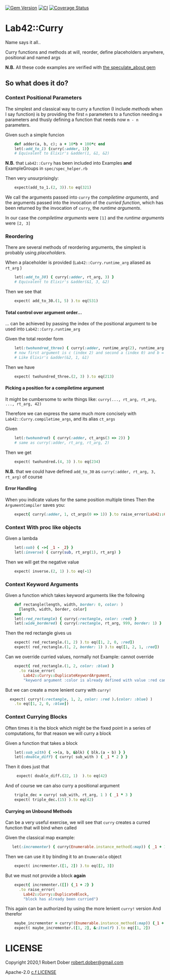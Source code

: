 [![Gem Version](http://img.shields.io/gem/v/lab42_curry.svg)](https://rubygems.org/gems/lab42_curry)
[![CI](https://github.com/robertdober/lab42_curry/workflows/CI/badge.svg)](https://github.com/robertdober/lab42_curry/actions)
[![Coverage Status](https://coveralls.io/repos/github/RobertDober/lab42_curry/badge.svg?branch=master)](https://coveralls.io/github/RobertDober/lab42_curry?branch=master)

# Lab42::Curry

Name says it all..

Curry functions and methods at will, reorder, define placeholders anywhere, positional and named args

**N.B.** All these code examples are verified with [the speculate_about gem](https://rubygems.org/gems/speculate_about/)

## So what does it do?

### Context Positional Parameters

The simplest and classical way to curry a function (I include _methods_ when I say function) is by providing the first
`n` parameters to a function needing `m` parameters and thusly defining a function that needs now `m - n` parameters.

Given such a simple funcion
```ruby
    def adder(a, b, c); a + 10*b + 100*c end
    let(:add_to_1) {curry(:adder, 1)}
    # Equivalent to Elixir's &adder(1, &1, &2)
```
**N.B.** that `Lab42::Curry` has been included into Examples **and** ExampleGroups in `spec/spec_helper.rb`

Then very unsurprisingly:
```ruby
    expect(add_to_1.(2, 3)).to eq(321)
```

We call the arguments passed into `curry` the _compiletime arguments_, and the arguments passed into the
invocation of the _curried function_, which has been returned by the invocation of `curry`, the _runtime arguments_.

In our case the _compiletime arguments_ were `[1]`  and the _runtime arguments_ were `[2, 3]`

### Reordering

There are several methods of reordering arguments, the simplest is probably using _placeholders_.

When a placeholder is provided (`Lab42::Curry.runtime_arg` aliased as `rt_arg` )
```ruby
    let(:add_to_30) { curry(:adder, rt_arg, 3) }
    # Equivalent to Elixir's &adder(&1, 3, &2)
```
Then we see that
```ruby
    expect( add_to_30.(1, 5) ).to eq(531)
```
#### Total control over argument order...

... can be achieved by passing the index of the positional argument to be used into `Lab42::Curry.runtime_arg`

Given the total reorder form
```ruby
    let(:twohundred_three) { curry(:adder, runtime_arg(2), runtime_arg(0), 1) }
    # now first argument is c (index 2) and second a (index 0) and b = 1
    # Like Elixir's &adder(&2, 1, &1)
```
Then we have
```ruby
    expect( twohundred_three.(2, 3) ).to eq(213)
```

#### Picking a position for a compiletime argument

It might be cumbersome to write things like: `curry(..., rt_arg, rt_arg, ..., rt_arg, 42)`

Therefore we can express the same much more concisely with `Lab42::Curry.compiletime_args`, and its alias `ct_args`

Given
```ruby
    let(:twohundred) { curry(:adder, ct_args(3 => 2)) }
    # same as curry(:adder, rt_arg, rt_arg, 2)
```
Then we get
```ruby
    expect( twohundred.(4, 3) ).to eq(234)
```

**N.B.** that we could have defined `add_to_30` as `curry(:adder, rt_arg, 3, rt_arg)` of course


#### Error Handling

When you indicate values for the same position multiple times
Then the `ArgumentCompiler` saves you:
```ruby
    expect{ curry(:adder, 1, ct_args(0 => 1)) }.to raise_error(Lab42::Curry::DuplicatePositionSpecification)
```

### Context With proc like objects

Given a lambda
```ruby
    let(:sub) { ->{ _1 - _2} }
    let(:inverse) { curry(sub, rt_arg(1), rt_arg) }
```
Then we will get the negative value
```ruby
    expect( inverse.(2, 1) ).to eq(-1)
```

### Context Keyword Arguments

Given a function which takes keyword arguments like the following
```ruby
    def rectangle(length, width, border: 0, color: )
      [length, width, border, color]
    end
    let(:red_rectangle) { curry(:rectangle, color: :red) }
    let(:wide_bordered) { curry(:rectangle, rt_arg, 999, border: 1) }
```

Then the red rectangle gives us
```ruby
    expect( red_rectangle.(1, 2) ).to eq([1, 2, 0, :red])
    expect( red_rectangle.(1, 2, border: 1) ).to eq([1, 2, 1, :red])
```

Can we override curried values, normally not
Example: cannot override
```ruby
    expect{ red_rectangle.(1, 2, color: :blue) }
      .to raise_error(
        Lab42::Curry::DuplicateKeywordArgument,
        "keyword argument :color is already defined with value :red cannot override with :blue")
```

But we can create a more lenient curry with `curry!`
```ruby
  expect( curry!(:rectangle, 1, 2, color: :red ).(color: :blue) )
    .to eq([1, 2, 0, :blue])
```

### Context Currying Blocks

Often times it is the block which might be the fixed point in a series of computations, for
that reason we will curry a block

Given a function that takes a block
```ruby
    let(:sub_with) { ->(a, b, &blk) { blk.(a - b) } }
    let(:double_diff) { curry( sub_with ) { _1 * 2 } }
```
Then it does just that
```ruby
     expect( double_diff.(22, 1)  ).to eq(42)
```
And of course we can also curry a positional argument
```ruby
    triple_dec = curry( sub_with, rt_arg, 1 ) { _1 * 3 } 
    expect( triple_dec.(15) ).to eq(42)
```

#### Currying on Unbound Methods


Can be a very useful exercise, we will see that `curry` creates a curred function that will bind when called

Given the classical map example:
```ruby
   let(:incrementer) { curry(Enumerable.instance_method(:map)) { _1 + 1} }
```

Then we can use it by  binding it to an `Enumerable` object
```ruby
    expect( incrementer.([1, 2]) ).to eq([2, 3])
```

But we must not provide a block **again**
```ruby
    expect{ incrementer.([]) {_1 + 2} }
      .to raise_error(
        Lab42::Curry::DuplicateBlock,
        "block has already been curried")
```

This again can be authorized by using the more lenient `curry!` version
And therefor
```ruby
    maybe_incrementer = curry!(Enumerable.instance_method(:map)) {_1 + 1}
    expect( maybe_incrementer.([1, 2], &:itself) ).to eq([1, 2])
```


# LICENSE

Copyright 2020,1 Robert Dober robert.dober@gmail.com

Apache-2.0 [c.f LICENSE](LICENSE)
